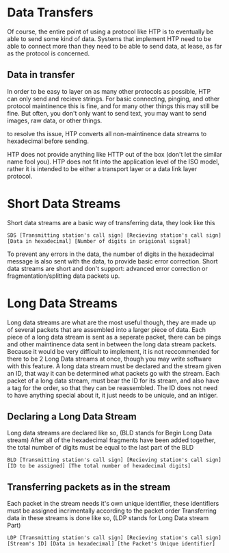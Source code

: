 # Data Transfers
Of course, the entire point of using a protocol like HTP is to eventually be able to send some kind of data. Systems that implement HTP need to be able to connect more than they need to be able to send data, at lease, as far as the protocol is concerned.

## Data in transfer
In order to be easy to layer on as many other protocols as possible, HTP can only send and recieve strings. For basic connecting, pinging, and other protocol maintinence this is fine, and for many other things this may still be fine. But often, you don't only want to send text, you may want to send images, raw data, or other things. 

to resolve ths issue, HTP converts all non-maintinence data streams to hexadecimal before sending.

HTP does not provide anything like HTTP out of the box (don't let the similar name fool you). HTP does not fit into the application level of the ISO model, rather it is intended to be either a transport layer or a data link layer protocol.

# Short Data Streams
Short data streams are a basic way of transferring data, they look like this
```
SDS [Transmitting station's call sign] [Recieving station's call sign] [Data in hexadecimal] [Number of digits in origional signal]
```
To prevent any errors in the data, the number of digits in the hexadecimal message is also sent with the data, to provide basic error correction. Short data streams are short and don't support: advanced error correction or fragmentation/splitting data packets up.

# Long Data Streams
Long data streams are what are the most useful though, they are made up of several packets that are assembled into a larger piece of data.
Each piece of a long data stream is sent as a seperate packet, there can be pings and other maintinence data sent in between the long data stream packets.
Because it would be very difficult to implement, it is not reccommended for there to be 2 Long Data streams at once, though you may write software with this feature.
A long data stream must be declared and the stream given an ID, that way it can be determined what packets go with the stream.
Each packet of a long data stream, must bear the ID for its stream, and also have a tag for the order, so that they can be reassembled.
The ID does not need to have anything special about it, it just needs to be uniquie, and an intiger.

## Declaring a Long Data Stream
Long data streams are declared like so, (BLD stands for Begin Long Data stream)
After all of the hexadecimal fragments have been added together, the total number of digits must be equal to the last part of the BLD
```
BLD [Transmitting station's call sign] [Recieving station's call sign] [ID to be assigned] [The total number of hexadecimal digits]
```

## Transferring packets as in the stream
Each packet in the stream needs it's own unique identifier, these identifiers must be assigned incrimentally according to the packet order
Transferring data in these streams is done like so, (LDP stands for Long Data stream Part)
```
LDP [Transmitting station's call sign] [Recieving station's call sign] [Stream's ID] [Data in hexadecimal] [the Packet's Unique identifier]
```